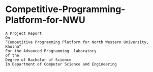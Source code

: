 # Competitive-Programming-Platform-for-NWU

```
A Project Report
On
“Competitive Programming Platform for North Western University, Khulna”
For the Advanced Programming  laboratory
of the
Degree of Bachelor of Science
In Department of Computer Science and Engineering

```